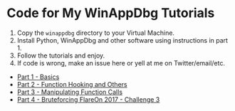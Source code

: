 # Code for My WinAppDbg Tutorials

1. Copy the `winappdbg` directory to your Virtual Machine.
2. Install Python, WinAppDbg and other software using instructions in part 1.
3. Follow the tutorials and enjoy.
4. If code is wrong, make an issue here or yell at me on Twitter/email/etc.

- [Part 1 - Basics][winappdbg-1]
- [Part 2 - Function Hooking and Others][winappdbg-2]
- [Part 3 - Manipulating Function Calls][winappdbg-3]
- [Part 4 - Bruteforcing FlareOn 2017 - Challenge 3][winappdbg-4]

<!-- Links -->

[winappdbg-1]: https://parsiya.net/blog/2017-11-09-winappdbg-part-1-basics/
[winappdbg-2]: https://parsiya.net/blog/2017-11-11-winappdbg-part-2-function-hooking-and-others/
[winappdbg-3]: https://parsiya.net/blog/2017-11-15-winappdbg-part-3-manipulating-function-calls/
[winappdbg-4]: https://parsiya.net/blog/2017-11-15-winappdbg-part-4-bruteforcing-flareon-2017-challenge-3/
